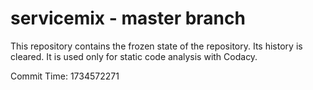 # servicemix - master branch

This repository contains the frozen state of the repository.
Its history is cleared. It is used only for static code
analysis with Codacy.

Commit Time: 1734572271